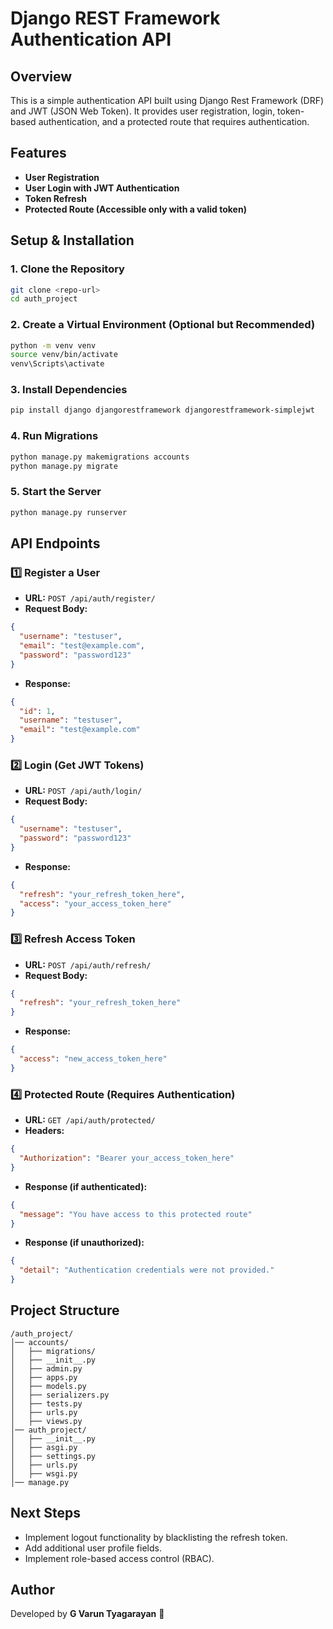 # Django REST Framework Authentication API

## Overview

This is a simple authentication API built using Django Rest Framework (DRF) and JWT (JSON Web Token). It provides user registration, login, token-based authentication, and a protected route that requires authentication.

## Features

- **User Registration**
- **User Login with JWT Authentication**
- **Token Refresh**
- **Protected Route (Accessible only with a valid token)**

## Setup & Installation

### 1. Clone the Repository

```sh
git clone <repo-url>
cd auth_project
```

### 2. Create a Virtual Environment (Optional but Recommended)

```sh
python -m venv venv
source venv/bin/activate  
venv\Scripts\activate   
```

### 3. Install Dependencies

```sh
pip install django djangorestframework djangorestframework-simplejwt
```

### 4. Run Migrations

```sh
python manage.py makemigrations accounts
python manage.py migrate
```

### 5. Start the Server

```sh
python manage.py runserver
```

## API Endpoints

### 1️⃣ Register a User

- **URL:** `POST /api/auth/register/`
- **Request Body:**

```json
{
  "username": "testuser",
  "email": "test@example.com",
  "password": "password123"
}
```

- **Response:**

```json
{
  "id": 1,
  "username": "testuser",
  "email": "test@example.com"
}
```

### 2️⃣ Login (Get JWT Tokens)

- **URL:** `POST /api/auth/login/`
- **Request Body:**

```json
{
  "username": "testuser",
  "password": "password123"
}
```

- **Response:**

```json
{
  "refresh": "your_refresh_token_here",
  "access": "your_access_token_here"
}
```

### 3️⃣ Refresh Access Token

- **URL:** `POST /api/auth/refresh/`
- **Request Body:**

```json
{
  "refresh": "your_refresh_token_here"
}
```

- **Response:**

```json
{
  "access": "new_access_token_here"
}
```

### 4️⃣ Protected Route (Requires Authentication)

- **URL:** `GET /api/auth/protected/`
- **Headers:**

```json
{
  "Authorization": "Bearer your_access_token_here"
}
```

- **Response (if authenticated):**

```json
{
  "message": "You have access to this protected route"
}
```

- **Response (if unauthorized):**

```json
{
  "detail": "Authentication credentials were not provided."
}
```

## Project Structure

```
/auth_project/
│── accounts/
│   ├── migrations/
│   ├── __init__.py
│   ├── admin.py
│   ├── apps.py
│   ├── models.py
│   ├── serializers.py
│   ├── tests.py
│   ├── urls.py
│   ├── views.py
│── auth_project/
│   ├── __init__.py
│   ├── asgi.py
│   ├── settings.py
│   ├── urls.py
│   ├── wsgi.py
│── manage.py
```

## Next Steps

- Implement logout functionality by blacklisting the refresh token.
- Add additional user profile fields.
- Implement role-based access control (RBAC).


## Author

Developed by **G Varun Tyagarayan** 🚀